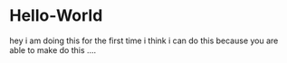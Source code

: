 # Hello-World
hey i am doing this for the first time
i think i can do this because you are able to make do this ....
